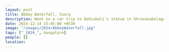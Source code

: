```yaml
---
layout: post
title: Abbey Waterfall, Coorg
description: Went on a car trip to Bahiubali's statue in Shravanabelagola. The statue is 57 feet tall and is carved out of a single block of granite.
date: 2024-12-14 15:45:00 +0530
image: "/images/2024/AbbeyWaterfall.jpg"
tags: ["_2024_", bangalore]
people: []
location: 
---
```

